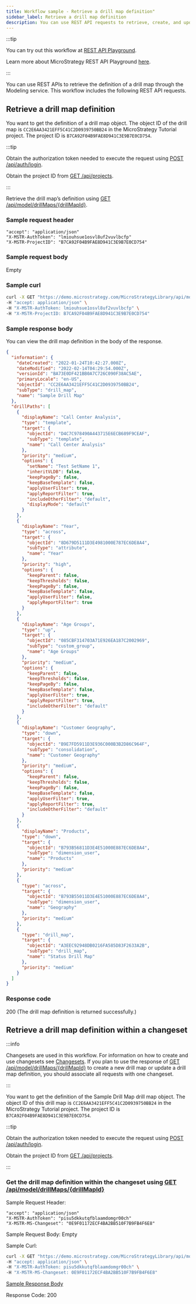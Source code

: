 ```yaml
---
title: Workflow sample - Retrieve a drill map definition"
sidebar_label: Retrieve a drill map definition
description: You can use REST API requests to retrieve, create, and update drill map objects through the Modeling service.
---
```


:::tip

You can try out this workflow at [REST API Playground](https://www.postman.com/microstrategysdk/workspace/microstrategy-rest-api/folder/16131298-2b7a0f0c-2172-418a-93ec-e0f0a13fa741?ctx=documentation).

Learn more about MicroStrategy REST API Playground [here](/docs/getting-started/playground.md).

:::

You can use REST APIs to retrieve the definition of a drill map through the Modeling service. This workflow includes the following REST API requests.

## Retrieve a drill map definition

You want to get the definition of a drill map object. The object ID of the drill map is `CC2E6AA3421EFF5C41C2D0939750BB24` in the MicroStrategy Tutorial project. The project ID is `B7CA92F04B9FAE8D941C3E9B7E0CD754`.

:::tip

Obtain the authorization token needed to execute the request using [POST /api/auth/login](https://demo.microstrategy.com/MicroStrategyLibrary/api-docs/index.html#/Authentication/postLogin).

Obtain the project ID from [GET /api/projects](https://demo.microstrategy.com/MicroStrategyLibrary/api-docs/index.html#/Projects/getProjects_1).

:::

Retrieve the drill map’s definition using [GET /api/model/drillMaps/{drillMapId}](https://demo.microstrategy.com/MicroStrategyLibrary/api-docs/index.html#/DrillMaps/ms-getDrillMap).

### Sample request header

```http
"accept": "application/json"
"X-MSTR-AuthToken": "lmiouhsue1osvl8uf2vuvlbcfp"
"X-MSTR-ProjectID": "B7CA92F04B9FAE8D941C3E9B7E0CD754"
```

### Sample request body

Empty

### Sample curl

```bash
curl -X GET "https://demo.microstrategy.com/MicroStrategyLibrary/api/model/drillMaps/CC2E6AA3421EFF5C41C2D0939750BB24" \
-H "accept: application/json" \
-H "X-MSTR-AuthToken: lmiouhsue1osvl8uf2vuvlbcfp" \
-H "X-MSTR-ProjectID: B7CA92F04B9FAE8D941C3E9B7E0CD754"
```

### Sample response body

You can view the drill map definition in the body of the response.

```json
{
  "information": {
    "dateCreated": "2022-01-24T10:42:27.000Z",
    "dateModified": "2022-02-14T04:29:54.000Z",
    "versionId": "BA73E0DF421BB0A7C726C090F38AC5AE",
    "primaryLocale": "en-US",
    "objectId": "CC2E6AA3421EFF5C41C2D0939750BB24",
    "subType": "drill_map",
    "name": "Sample Drill Map"
  },
  "drillPaths": [
    {
      "displayName": "Call Center Analysis",
      "type": "template",
      "target": {
        "objectId": "D4C7C978490A443715E6ECB689F9CEAF",
        "subType": "template",
        "name": "Call Center Analysis"
      },
      "priority": "medium",
      "options": {
        "setName": "Test SetName 1",
        "inheritVLDB": false,
        "keepPageBy": false,
        "keepBaseTemplate": false,
        "applyUserFilter": true,
        "applyReportFilter": true,
        "includeOtherFilter": "default",
        "displayMode": "default"
      }
    },
    {
      "displayName": "Year",
      "type": "across",
      "target": {
        "objectId": "8D679D5111D3E4981000E787EC6DE8A4",
        "subType": "attribute",
        "name": "Year"
      },
      "priority": "high",
      "options": {
        "keepParent": false,
        "keepThresholds": false,
        "keepPageBy": false,
        "keepBaseTemplate": false,
        "applyUserFilter": false,
        "applyReportFilter": true
      }
    },
    {
      "displayName": "Age Groups",
      "type": "up",
      "target": {
        "objectId": "085CBF314703A71E926EA187C2002969",
        "subType": "custom_group",
        "name": "Age Groups"
      },
      "priority": "medium",
      "options": {
        "keepParent": false,
        "keepThresholds": false,
        "keepPageBy": false,
        "keepBaseTemplate": false,
        "applyUserFilter": true,
        "applyReportFilter": true,
        "includeOtherFilter": "default"
      }
    },
    {
      "displayName": "Customer Geography",
      "type": "down",
      "target": {
        "objectId": "B9E7FD5911D3E936C000B3B2D86C964F",
        "subType": "consolidation",
        "name": "Customer Geography"
      },
      "priority": "medium",
      "options": {
        "keepParent": false,
        "keepThresholds": false,
        "keepPageBy": false,
        "keepBaseTemplate": false,
        "applyUserFilter": true,
        "applyReportFilter": true,
        "includeOtherFilter": "default"
      }
    },
    {
      "displayName": "Products",
      "type": "down",
      "target": {
        "objectId": "B793B56811D3E4E51000E887EC6DE8A4",
        "subType": "dimension_user",
        "name": "Products"
      },
      "priority": "medium"
    },
    {
      "type": "across",
      "target": {
        "objectId": "B793B55011D3E4E51000E887EC6DE8A4",
        "subType": "dimension_user",
        "name": "Geography"
      },
      "priority": "medium"
    },
    {
      "type": "drill_map",
      "target": {
        "objectId": "A3EEC92948DB0216FA585D83F2633A2B",
        "subType": "drill_map",
        "name": "Status Drill Map"
      },
      "priority": "medium"
    }
  ]
}
```

### Response code

200 (The drill map definition is returned successfully.)

## Retrieve a drill map definition within a changeset

:::info

Changesets are used in this workflow. For information on how to create and use changesets see [Changesets](/docs/common-workflows/changesets.md). If you plan to use the response of [GET /api/model/drillMaps/{drillMapId}](https://demo.microstrategy.com/MicroStrategyLibrary/api-docs/index.html#/Tables/ms-getTableList) to create a new drill map or update a drill map definition, you should associate all requests with one changeset.

:::

You want to get the definition of the Sample Drill Map drill map object. The object ID of this drill map is `CC2E6AA3421EFF5C41C2D0939750BB24` in the MicroStrategy Tutorial project. The project ID is `B7CA92F04B9FAE8D941C3E9B7E0CD754`.

:::tip

Obtain the authorization token needed to execute the request using [POST /api/auth/login](https://demo.microstrategy.com/MicroStrategyLibrary/api-docs/index.html#/Authentication/postLogin).

Obtain the project ID from [GET /api/projects](https://demo.microstrategy.com/MicroStrategyLibrary/api-docs/index.html#/Projects/getProjects_1).

:::

### Get the drill map definition within the changeset using [GET /api/model/drillMaps/{drillMapId}](https://demo.microstrategy.com/MicroStrategyLibrary/api-docs/index.html#/DrillMaps/ms-getDrillMap)

Sample Request Header:

```http
"accept": "application/json"
"X-MSTR-AuthToken": "pisu5dkkutqfblaamdomgr00ch"
"X-MSTR-MS-Changeset": "0E9F01172ECF4BA2BB510F7B9FB4F6E8"
```

Sample Request Body: Empty

Sample Curl:

```bash
curl -X GET "https://demo.microstrategy.com/MicroStrategyLibrary/api/model/drillMpas/CC2E6AA3421EFF5C41C2D0939750BB24" \
-H "accept: application/json" \
-H "X-MSTR-AuthToken: pisu5dkkutqfblaamdomgr00ch" \
-H "X-MSTR-MS-Changeset: 0E9F01172ECF4BA2BB510F7B9FB4F6E8"
```

[Sample Response Body](#sample-response-body)

Response Code: 200
